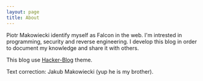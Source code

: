 ```yaml
---
layout: page
title: About
---
```


Piotr Makowiecki identify myself as Falcon in the web. I'm intrested in programming, security and reverse engineering.
I develop this blog in order to document my knowledge and share it with others.

This blog use [Hacker-Blog](https://github.com/tocttou/hacker-blog) theme.

Text correction: Jakub Makowiecki (yup he is my brother).